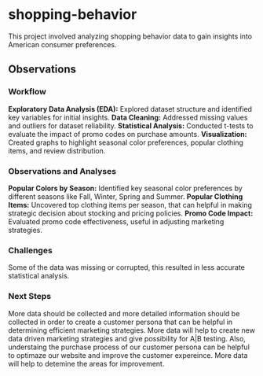 # shopping-behavior

This project involved analyzing shopping behavior data to gain insights into American consumer preferences. 

## Observations 

### Workflow 
**Exploratory Data Analysis (EDA):** Explored dataset structure and identified key variables for initial insights.
**Data Cleaning:** Addressed missing values and outliers for dataset reliability.
**Statistical Analysis:** Conducted t-tests to evaluate the impact of promo codes on purchase amounts.
**Visualization:** Created graphs to highlight seasonal color preferences, popular clothing items, and review distribution.

### Observations and Analyses
**Popular Colors by Season:** Identified key seasonal color preferences by different seasons like Fall, Winter, Spring and Summer.
**Popular Clothing Items:** Uncovered top clothing items per season, that can helpful in making strategic decision about stocking and pricing policies. 
**Promo Code Impact:** Evaluated promo code effectiveness, useful in adjusting  marketing strategies.

### Challenges 
Some of the data was missing or corrupted, this resulted in less accurate statistical analysis. 

### Next Steps 
More data should be collected and more detailed information should be collected in order to create a customer persona that can be helpful in determining efficient marketing strategies. More data will help to create new data driven marketing strategies and give possibility for A|B testing. 
Also, understaing the purchase process of our customer persona can be helpful to optimaze our website and improve the customer expereince. More data will help to detemine the areas for improvement. 
